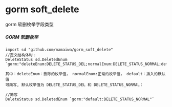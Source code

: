 # gorm soft_delete

gorm 软删枚举字段类型


##### GORM 软删枚举
```golang
import sd "github.com/namaiwa/gorm_soft_delete"
//定义结构体时：
DeleteStatus sd.DeletedEnum `gorm:"deleteEnum:DELETE_STATUS_DEL;normalEnum:DELETE_STATUS_NORMAL;default:DELETE_STATUS_NORMAL"`
```
    其中：deleteEnum：删除的枚举值， normalEnum:正常的枚举值， default：插入的默认值
    可简写, 默认枚举值为 DELETE_STATUS_DEL 和 DELETE_STATUS_NORMAL：
```golang
//简写
DeleteStatus sd.DeletedEnum `gorm:"default:DELETE_STATUS_NORMAL"`
```

